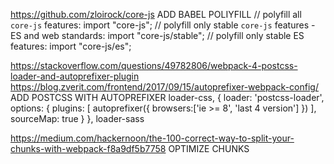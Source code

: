 https://github.com/zloirock/core-js
ADD BABEL POLIYFILL
// polyfill all `core-js` features:
import "core-js";
// polyfill only stable `core-js` features - ES and web standards:
import "core-js/stable";
// polyfill only stable ES features:
import "core-js/es";

https://stackoverflow.com/questions/49782806/webpack-4-postcss-loader-and-autoprefixer-plugin
https://blog.zverit.com/frontend/2017/09/15/autoprefixer-webpack-config/
ADD POSTCSS WITH AUTOPREFIXER
loader-css,
{
    loader: 'postcss-loader',
    options: {
        plugins: [
            autoprefixer({
                browsers:['ie >= 8', 'last 4 version']
            })
        ],
        sourceMap: true
    }
},
loader-sass

https://medium.com/hackernoon/the-100-correct-way-to-split-your-chunks-with-webpack-f8a9df5b7758
OPTIMIZE CHUNKS
